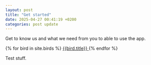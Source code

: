 ```yaml
---
layout: post
title: "Get started"
date: 2025-04-27 00:41:19 +0200
categories: post update
---
```


Get to know us and what we need from you to able to use the app.

<div>
    {% for bird in site.birds %}
        <a href="{{bird.url}}">
        {{bird.title}}
        </a>
    {% endfor %}
</div>
    

Test stuff.
